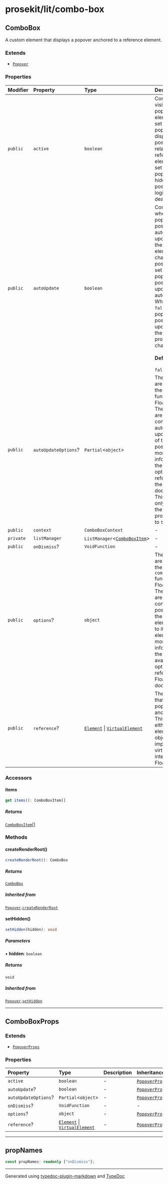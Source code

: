 # prosekit/lit/combo-box

<a id="combobox" name="combobox"></a>

## ComboBox

A custom element that displays a popover anchored to a reference element.

### Extends

- [`Popover`](popover.md#popover)

### Properties

| Modifier | Property | Type | Description | Inheritance |
| :------ | :------ | :------ | :------ | :------ |
| `public` | `active` | `boolean` | Controls the visibility of the popover element. When set to `true`, the popover is displayed and positioned<br />relative to its reference element. When set to `false`, the popover is hidden and its positioning logic is<br />deactivated. | [`Popover`](popover.md#popover).`active` |
| `public` | `autoUpdate` | `boolean` | Controls whether the popover position is automatically updated when the reference element changes position. When<br />set to `true`, the popover position is updated automatically. When set to `false`, the popover position is only<br />updated when the given properties are changed.<br /><br />**Default**<br /><br />` false ` | [`Popover`](popover.md#popover).`autoUpdate` |
| `public` | `autoUpdateOptions`? | `Partial`\<`object`\> | The options that are passed to the `autoUpdate` function from Floating UI. These options are used to configure the<br />automatic update behavior of the popover position. For more information on the available options, please refer to<br />the Floating UI documentation. This property is only used when the `autoUpdate` property is set to `true`. | [`Popover`](popover.md#popover).`autoUpdateOptions` |
| `public` | `context` | `ComboBoxContext` | - | - |
| `private` | `listManager` | `ListManager`\<[`ComboBoxItem`](combo-box-item.md#comboboxitem)\> | - | - |
| `public` | `onDismiss`? | `VoidFunction` | - | - |
| `public` | `options`? | `object` | The options that are passed to the `computePosition` function from Floating UI. These options are used to<br />configure the positioning of the popover element relative to its reference element. For more information on the<br />available options, please refer to the Floating UI documentation. | [`Popover`](popover.md#popover).`options` |
| `public` | `reference`? | [`Element`]( https://developer.mozilla.org/en-US/docs/Web/API/Element ) \| [`VirtualElement`]( https://floating-ui.com/docs/virtual-elements ) | The element that the popover is anchored to. This can be either a DOM element or an object that implements the<br />virtual element interface from Floating UI. | [`Popover`](popover.md#popover).`reference` |

### Accessors

<a id="items" name="items"></a>

#### items

```ts
get items(): ComboBoxItem[]
```

##### Returns

[`ComboBoxItem`](combo-box-item.md#comboboxitem)[]

### Methods

<a id="createrenderroot" name="createrenderroot"></a>

#### createRenderRoot()

```ts
createRenderRoot(): ComboBox
```

##### Returns

[`ComboBox`](combo-box.md#combobox)

##### Inherited from

[`Popover`](popover.md#popover).[`createRenderRoot`](popover.md#createrenderroot)

<a id="sethidden" name="sethidden"></a>

#### setHidden()

```ts
setHidden(hidden): void
```

##### Parameters

▪ **hidden**: `boolean`

##### Returns

`void`

##### Inherited from

[`Popover`](popover.md#popover).[`setHidden`](popover.md#sethidden)

***

<a id="comboboxprops" name="comboboxprops"></a>

## ComboBoxProps

### Extends

- [`PopoverProps`](popover.md#popoverprops)

### Properties

| Property | Type | Description | Inheritance |
| :------ | :------ | :------ | :------ |
| `active` | `boolean` | - | [`PopoverProps`](popover.md#popoverprops).`active` |
| `autoUpdate`? | `boolean` | - | [`PopoverProps`](popover.md#popoverprops).`autoUpdate` |
| `autoUpdateOptions`? | `Partial`\<`object`\> | - | [`PopoverProps`](popover.md#popoverprops).`autoUpdateOptions` |
| `onDismiss`? | `VoidFunction` | - | - |
| `options`? | `object` | - | [`PopoverProps`](popover.md#popoverprops).`options` |
| `reference`? | [`Element`]( https://developer.mozilla.org/en-US/docs/Web/API/Element ) \| [`VirtualElement`]( https://floating-ui.com/docs/virtual-elements ) | - | [`PopoverProps`](popover.md#popoverprops).`reference` |

***

<a id="propnames" name="propnames"></a>

## propNames

```ts
const propNames: readonly ["onDismiss"];
```

***

Generated using [typedoc-plugin-markdown](https://www.npmjs.com/package/typedoc-plugin-markdown) and [TypeDoc](https://typedoc.org/)
